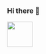 ### Hi there 👋

<img src="[http://url/image.png](https://motivationping.com/wp-content/uploads/2017/11/quotes-learning-education.png)" height="60" width="60" >
